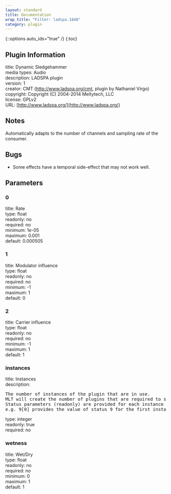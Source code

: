 ```yaml
---
layout: standard
title: Documentation
wrap_title: "Filter: ladspa.1848"
category: plugin
---
```

{::options auto_ids="true" /}
{:toc}

## Plugin Information

title: Dynamic Sledgehammer  
media types:
Audio  
description: LADSPA plugin  
version: 1  
creator: CMT (http://www.ladspa.org/cmt, plugin by Nathaniel Virgo)  
copyright: Copyright (C) 2004-2014 Meltytech, LLC  
license: GPLv2  
URL: [http://www.ladspa.org/](http://www.ladspa.org/)  

## Notes

Automatically adapts to the number of channels and sampling rate of the consumer.
## Bugs

* Some effects have a temporal side-effect that may not work well.

## Parameters

### 0

title: Rate    
type: float  
readonly: no  
required: no  
minimum: 1e-05  
maximum: 0.001  
default: 0.000505  

### 1

title: Modulator influence    
type: float  
readonly: no  
required: no  
minimum: -1  
maximum: 1  
default: 0  

### 2

title: Carrier influence    
type: float  
readonly: no  
required: no  
minimum: -1  
maximum: 1  
default: 1  

### instances

title: Instances    
description:
<pre>
The number of instances of the plugin that are in use.
MLT will create the number of plugins that are required to support the number of audio channels.
Status parameters (readonly) are provided for each instance and are accessed by specifying the instance number after the identifier (starting at zero).
e.g. 9[0] provides the value of status 9 for the first instance.
</pre>
type: integer  
readonly: true  
required: no  

### wetness

title: Wet/Dry    
type: float  
readonly: no  
required: no  
minimum: 0  
maximum: 1  
default: 1  

